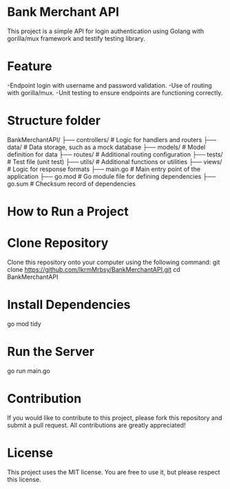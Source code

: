 # Bank Merchant API
This project is a simple API for login authentication using Golang with gorilla/mux framework and testify testing library.

# Feature
-Endpoint login with username and password validation.
-Use of routing with gorilla/mux.
-Unit testing to ensure endpoints are functioning correctly.

# Structure folder
BankMerchantAPI/
├── controllers/       # Logic for handlers and routers
├── data/              # Data storage, such as a mock database
├── models/            # Model definition for data
├── routes/            # Additional routing configuration
├── tests/             # Test file (unit test)
├── utils/             # Additional functions or utilities
├── views/             # Logic for response formats 
├── main.go            # Main entry point of the application
├── go.mod             # Go module file for defining dependencies
├── go.sum             # Checksum record of dependencies

# How to Run a Project

# Clone Repository
Clone this repository onto your computer using the following command:
git clone https://github.com/IkrmMrbsy/BankMerchantAPI.git
cd BankMerchantAPI

# Install Dependencies
go mod tidy

# Run the Server
go run main.go

# Contribution
If you would like to contribute to this project, please fork this repository and submit a pull request. All contributions are greatly appreciated!

# License
This project uses the MIT license. You are free to use it, but please respect this license.

